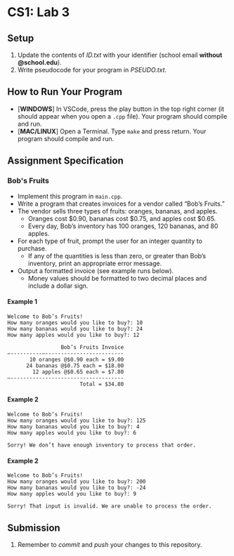 # CS1: Lab 3

## Setup
1. Update the contents of *ID.txt* with your identifier (school email **without @school.edu**).
2. Write pseudocode for your program in *PSEUDO.txt*.

## How to Run Your Program
* [**WINDOWS**] In VSCode, press the play button in the top right corner (it should appear when you open a `.cpp` file). Your program should compile and run.
* [**MAC/LINUX**] Open a Terminal. Type `make` and press return. Your program should compile and run.

## Assignment Specification
### Bob's Fruits
* Implement this program in `main.cpp`.
* Write a program that creates invoices for a vendor called “Bob’s Fruits.”
* The vendor sells three types of fruits: oranges, bananas, and apples.
   - Oranges cost $0.90, bananas cost $0.75, and apples cost $0.65.
   - Every day, Bob’s inventory has 100 oranges, 120 bananas, and 80 apples.
* For each type of fruit, prompt the user for an integer quantity to purchase.
   - If any of the quantities is less than zero, or greater than Bob’s inventory, print an appropriate error message.
* Output a formatted invoice (see example runs below).
   - Money values should be formatted to two decimal places and include a dollar sign.

#### Example 1
```
Welcome to Bob’s Fruits!
How many oranges would you like to buy?: 10
How many bananas would you like to buy?: 24
How many apples would you like to buy?: 12

                 Bob’s Fruits Invoice
—----------—-------------------------
       10 oranges @$0.90 each = $9.00
      24 bananas @$0.75 each = $18.00
        12 apples @$0.65 each = $7.80
—------------------------------------
                       Total = $34.80
```

#### Example 2
```
Welcome to Bob’s Fruits!
How many oranges would you like to buy?: 125
How many bananas would you like to buy?: 4
How many apples would you like to buy?: 6

Sorry! We don’t have enough inventory to process that order.
```

#### Example 2
```
Welcome to Bob’s Fruits!
How many oranges would you like to buy?: 200
How many bananas would you like to buy?: -24
How many apples would you like to buy?: 9

Sorry! That input is invalid. We are unable to process the order.
```

## Submission
1. Remember to *commit* and *push* your changes to this repository.
